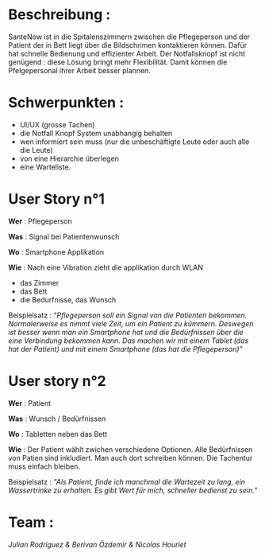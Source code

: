# Beschreibung :

SanteNow ist in die Spitalenszimmern zwischen die Pflegeperson und der Patient der in Bett liegt über die Bildschrimen kontaktieren können. Dafür hat schnelle Bedienung und effizienter Arbeit. Der Notfallsknopf ist nicht genügend : diese Lösung bringt mehr Flexibilität. Damit können die Pfelgepersonal ihrer Arbeit besser plannen.

# Schwerpunkten :

+ UI/UX (grosse Tachen)
+ die Notfall Knopf System unabhangig behalten
+ wen informiert sein muss (nur die unbeschäftigte Leute oder auch alle die Leute)
+ von eine Hierarchie überlegen
+ eine Warteliste.

# User Story n°1

**Wer** : Pflegeperson 

**Was** : Signal bei Patientenwunsch

**Wo** : Smartphone Applikation

**Wie** : Nach eine Vibration zieht die applikation durch WLAN
- das Zimmer
- das Bett
- die Bedurfnisse, das Wunsch

Beispielsatz : *"Pflegeperson soll ein Signal von die Patienten bekommen. Normalerweise es nimmt viele Zeit, um ein Patient zu kümmern. Deswegen ist besser wenn man ein Smartphone hat und die Bedürfnissen über die eine Verbindung bekommen kann. Das machen wir mit einem Tablet (das hat der Patient) und mit einem Smartphone (das hat die Pflegeperson)"*

# User story n°2

**Wer** : Patient 

**Was** : Wunsch / Bedürfnissen

**Wo** : Tabletten neben das Bett

**Wie** : Der Patient wählt zwichen verschiedene Optionen. Alle Bedürfnissen von Patien sind inkludiert.
Man auch dort schreiben können. Die Tachentur muss einfach bleiben.

Beispielsatz : *"Als Patient, finde ich manchmal die Wartezeit zu lang, ein Wassertrinke zu erhalten. Es gibt Wert für mich, schneller bedienst zu sein."*

# Team :

*Julian Rodriguez & Berivan Özdemir & Nicolas Houriet*
